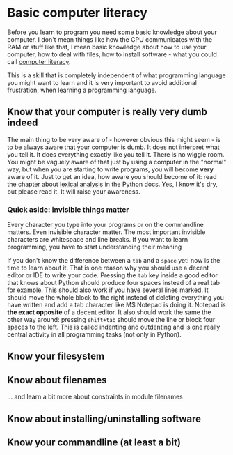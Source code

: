 # Basic computer literacy

Before you learn to program you need some basic knowledge about your computer. I don't mean things like how the CPU communicates with the RAM or stuff like that, I mean basic knowledge about how to use your computer, how to deal with files, how to install software - what you could call [computer literacy](https://en.wikipedia.org/wiki/Computer_literacy).

This is a skill that is completely independent of what programming language you might want to learn and it is very important to avoid additional frustration, when learning a programming language.

## Know that your computer is really very dumb indeed

The main thing to be very aware of - however obvious this might seem - is to be always aware that your computer is dumb. It does not interpret what you tell it. It does everything exactly like you tell it. There is no wiggle room. You might be vaguely aware of that just by using a computer in the "normal" way, but when you are starting to write programs, you will become **very** aware of it. Just to get an idea, how aware you should become of it: read the chapter about [lexical analysis](https://docs.python.org/3.5/reference/lexical_analysis.html) in the Python docs. Yes, I know it's dry, but please read it. It will raise your awareness.

### Quick aside: invisible things matter

Every character you type into your programs or on the commandline matters. Even invisible character matter. The most important invisible characters are whitespace and line breaks. If you want to learn programming, you have to start understanding their meaning

If you don't know the difference between a `tab` and a `space` yet: now is the time to learn about it. That is one reason why you should use a decent editor or IDE to write your code. Pressing the `tab` key inside a good editor that knows about Python should produce four spaces instead of a real tab for example. This should also work if you have several lines marked. It should move the whole block to the right instead of deleting everything you have written and add a tab character like M$ Notepad is doing it. Notepad is **the exact opposite** of a decent editor. It also should work the same the other way around: pressing `shift+tab` should move the line or block four spaces to the left. This is called indenting and outdenting and is one really central activity in all programming tasks (not only in Python).
    
## Know your filesystem

## Know about filenames

... and learn a bit more about constraints in module filenames

## Know about installing/uninstalling software

## Know your commandline (at least a bit)
